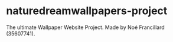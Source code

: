 # naturedreamwallpapers-project
The ultimate Wallpaper Website Project.
Made by Noé Francillard (35607741).
